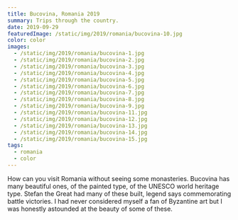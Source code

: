 ```yaml
---
title: Bucovina, Romania 2019
summary: Trips through the country.
date: 2019-09-29
featuredImage: /static/img/2019/romania/bucovina-10.jpg
color: color
images:
  - /static/img/2019/romania/bucovina-1.jpg
  - /static/img/2019/romania/bucovina-2.jpg
  - /static/img/2019/romania/bucovina-3.jpg
  - /static/img/2019/romania/bucovina-4.jpg
  - /static/img/2019/romania/bucovina-5.jpg
  - /static/img/2019/romania/bucovina-6.jpg
  - /static/img/2019/romania/bucovina-7.jpg
  - /static/img/2019/romania/bucovina-8.jpg
  - /static/img/2019/romania/bucovina-9.jpg
  - /static/img/2019/romania/bucovina-11.jpg
  - /static/img/2019/romania/bucovina-12.jpg
  - /static/img/2019/romania/bucovina-13.jpg
  - /static/img/2019/romania/bucovina-14.jpg
  - /static/img/2019/romania/bucovina-15.jpg
tags:
  - romania
  - color
---
```

How can you visit Romania without seeing some monasteries. Bucovina has many beautiful ones, of the painted type, of the UNESCO world heritage type. Stefan the Great had many of these built, legend says commemorating battle victories. I had never considered myself a fan of Byzantine art but I was honestly astounded at the beauty of some of these.
